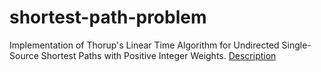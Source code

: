 # shortest-path-problem
Implementation of Thorup's Linear Time Algorithm for Undirected Single-Source Shortest Paths with Positive Integer Weights.
[Description](https://rj6bba.dm.files.1drv.com/y4mN1mPrcqUnAqOFu42J-ZPN7v6AFQSJ3ExA16JjMVuYPsWWpSX3I-91oOKM7ei7_5kPifj7S4AkQxfNQKoqkG3Rq1VRJb4GDghgK5-cTFGUhaoEwF7y-NZiM9_fGaJS_swhLy9dJbWkixO1lLlxVE2AbV0PM6ZoJq8U0XfRnprc2f0YTio3m7NnOkL1zYLHcem/Implementation%20of%20Thorup's%20Linear%20Time%20Algorithm%20for%20Undirected%20Single-Source%20Shortest%20Paths%20with%20Positive%20Integer%20Weights.pdf?download&psid=1)
